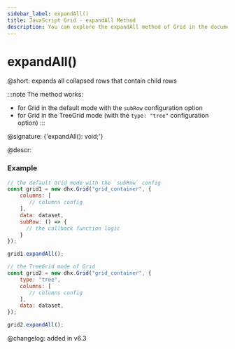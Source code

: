 ```yaml
---
sidebar_label: expandAll()
title: JavaScript Grid - expandAll Method 
description: You can explore the expandAll method of Grid in the documentation of the DHTMLX JavaScript UI library. Browse developer guides and API reference, try out code examples and live demos, and download a free 30-day evaluation version of DHTMLX Suite.
---
```


# expandAll()

@short: expands all collapsed rows that contain child rows

:::note
The method works:
- for Grid in the default mode with the `subRow` configuration option
- for Grid in the TreeGrid mode (with the `type: "tree"` configuration option)
:::

@signature: {'expandAll(): void;'}

@descr:

### Example

~~~jsx {7-9,12}
// the default Grid mode with the `subRow` config
const grid1 = new dhx.Grid("grid_container", {
    columns: [
       // columns config
    ],
    data: dataset,
    subRow: () => { 
      // the callback function logic 
    }
});

grid1.expandAll();
~~~

~~~jsx {3,10}
// the TreeGrid mode of Grid
const grid2 = new dhx.Grid("grid_container", {
    type: "tree",
    columns: [
       // columns config
    ],
    data: dataset,
});

grid2.expandAll();
~~~

@changelog: added in v6.3